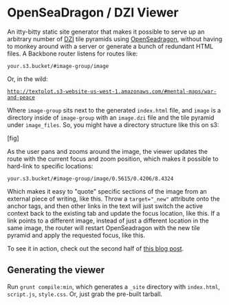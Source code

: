 # OpenSeaDragon / DZI Viewer

An itty-bitty static site generator that makes it possible to serve up an arbitrary number of [DZI](http://en.wikipedia.org/wiki/Deep_Zoom) tile pyramids using [OpenSeadragon](http://openseadragon.github.io), without having to monkey around with a server or generate a bunch of redundant HTML files. A Backbone router listens for routes like:

`your.s3.bucket/#image-group/image`

Or, in the wild:

[`http://textplot.s3-website-us-west-1.amazonaws.com/#mental-maps/war-and-peace`](http://textplot.s3-website-us-west-1.amazonaws.com/#mental-maps/war-and-peace)

Where `image-group` sits next to the generated `index.html` file, and `image` is a directory inside of `image-group` with an `image.dzi` file and the tile pyramid under `image_files`. So, you might have a directory structure like this on s3:

[fig]

As the user pans and zooms around the image, the viewer updates the route with the current focus and zoom position, which makes it possible to hard-link to specific locations:

`your.s3.bucket/#image-group/image/0.5615/0.4206/8.4324`

Which makes it easy to "quote" specific sections of the image from an external piece of writing, like this. Throw a `target="_new"` attribute onto the anchor tags, and then other links in the text will just switch the active context back to the existing tab and update the focus location, like this. If a link points to a different image, instead of just a different location in the same image, the router will restart OpenSeadragon with the new tile pyramid and apply the requested focus, like this.

To see it in action, check out the second half of [this blog post](https://github.com/davidmcclure/textplot/blob/master/notes/mental-maps/index.md).

## Generating the viewer

Run `grunt compile:min`, which generates a `_site` directory with `index.html`, `script.js`, `style.css`. Or, just grab the pre-built tarball.

